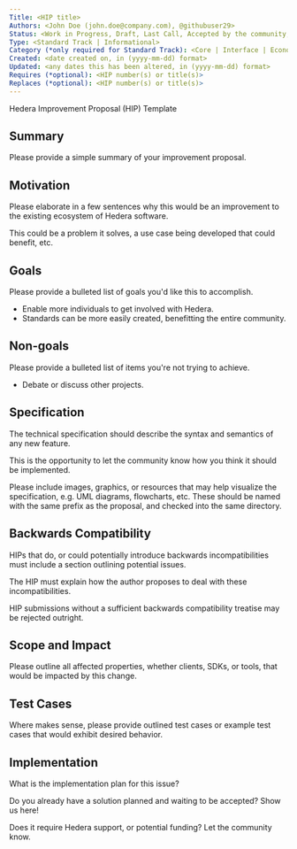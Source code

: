 ```yaml
---
Title: <HIP title>
Authors: <John Doe (john.doe@company.com), @githubuser29>
Status: <Work in Progress, Draft, Last Call, Accepted by the community, Proposed to the HGC, Accepted by the HGC, Final, Deferred, Rejected, Superseded>
Type: <Standard Track | Informational>
Category (*only required for Standard Track): <Core | Interface | Economics | HRC>
Created: <date created on, in (yyyy-mm-dd) format>
Updated: <any dates this has been altered, in (yyyy-mm-dd) format>
Requires (*optional): <HIP number(s) or title(s)>
Replaces (*optional): <HIP number(s) or title(s)>
---
```


Hedera Improvement Proposal (HIP) Template

## Summary
Please provide a simple summary of your improvement proposal. 

## Motivation
Please elaborate in a few sentences why this would be an improvement to the existing ecosystem of Hedera software. 

This could be a problem it solves, a use case being developed that could benefit, etc.

## Goals

Please provide a bulleted list of goals you'd like this to accomplish.

* Enable more individuals to get involved with Hedera.
* Standards can be more easily created, benefitting the entire community.

## Non-goals

Please provide a bulleted list of items you're not trying to achieve. 

* Debate or discuss other projects.

## Specification
The technical specification should describe the syntax and semantics of any new feature. 

This is the opportunity to let the community know how you think it should be implemented.

Please include images, graphics, or resources that may help visualize the specification, e.g. UML diagrams, flowcharts, etc. These should be named with the same prefix as the proposal, and checked into the same directory.

## Backwards Compatibility
HIPs that do, or could potentially introduce backwards incompatibilities must include a section outlining potential issues. 

The HIP must explain how the author proposes to deal with these incompatibilities. 

HIP submissions without a sufficient backwards compatibility treatise may be rejected outright.

## Scope and Impact
Please outline all affected properties, whether clients, SDKs, or tools, that would be impacted by this change.

## Test Cases
Where makes sense, please provide outlined test cases or example test cases that would exhibit desired behavior.

## Implementation
What is the implementation plan for this issue? 

Do you already have a solution planned and waiting to be accepted? Show us here!

Does it require Hedera support, or potential funding? Let the community know.